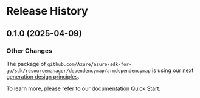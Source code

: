 # Release History

## 0.1.0 (2025-04-09)
### Other Changes

The package of `github.com/Azure/azure-sdk-for-go/sdk/resourcemanager/dependencymap/armdependencymap` is using our [next generation design principles](https://azure.github.io/azure-sdk/general_introduction.html).

To learn more, please refer to our documentation [Quick Start](https://aka.ms/azsdk/go/mgmt).